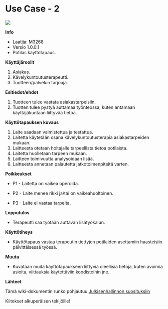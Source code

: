 # Use Case - 2 


![](https://student.labranet.jamk.fi/~M3268/Ohjelmistosuunnittelu/Projektity%C3%B6/UseCase2V1.PNG)


**Info**

* Laatija: M3268
* Versio 1.0.0.1
* Potilas käyttötapaus.
	
**Käyttäjäroolit**	

1. Asiakas.
2. Kävelykuntoutusterapeutti.
3. Tuotteen/palvelun tarjoaja.

**Esitiedot/ehdot**	

1. Tuotteen tulee vastata asiakastarpeisiin.
2. Tuotten tulee pystyä auttamaa työnteossa, kuten antamaan käyttäjäkuntaan liittyvää tietoa.

**Käyttötapauksen kuvaus**

1. Laite saadaan valmistettua ja testattua.
2. Laitetta käytetään osana kävelykuntoutusterapia asiakastarpeiden mukaan.
3. Laitteesta otetaan hoitajalle tarpeellista tietoa potilaista.
4. Laitetta huolletaan tarpeen mukaan.
5. Laitteen toimivuutta analysoidaan lisää.
6. Laitteesta annetaan palautetta jatkotoimenpiteitä varten.

**Poikkeukset**
 
* P1 - Laitetta on vaikea operoida.	

* P2 - Laite menee rikki ja/tai on vaikeahuoltoinen.

* P3 - Laite ei vastaa tarpeita.
	
**Lopputulos**	

* Terapeutti saa työtään auttavan lisätyökalun.

**Käyttötiheys** 

* Käyttötapaus vastaa terapeutin tiettyjen potilaiden asettamiin haasteisiin päivittäisessä työssä.

**Muuta**	

* Kuvataan muita käyttötapaukseen liittyviä oleellisia tietoja, kuten avoimia asioita, viittauksia käytettäviin koodistoihin jne.



**Lähteet**

Tämä wiki-dokumentin runko pohjautuu [Julkisenhallinnon suosituksiin](http://www.jhs-suositukset.fi/web/guest/jhs/recommendations/173)

Kiitokset alkuperäisen tekijöille!